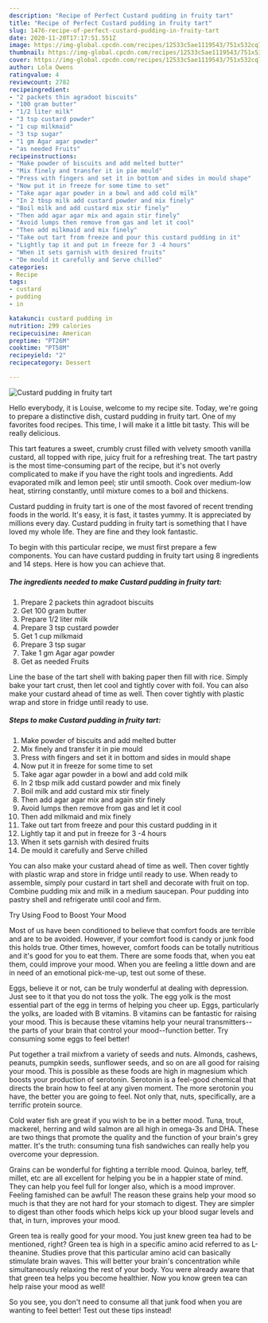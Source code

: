 ```yaml
---
description: "Recipe of Perfect Custard pudding in fruity tart"
title: "Recipe of Perfect Custard pudding in fruity tart"
slug: 1476-recipe-of-perfect-custard-pudding-in-fruity-tart
date: 2020-11-20T17:17:51.551Z
image: https://img-global.cpcdn.com/recipes/12533c5ae1119543/751x532cq70/custard-pudding-in-fruity-tart-recipe-main-photo.jpg
thumbnail: https://img-global.cpcdn.com/recipes/12533c5ae1119543/751x532cq70/custard-pudding-in-fruity-tart-recipe-main-photo.jpg
cover: https://img-global.cpcdn.com/recipes/12533c5ae1119543/751x532cq70/custard-pudding-in-fruity-tart-recipe-main-photo.jpg
author: Lola Owens
ratingvalue: 4
reviewcount: 2782
recipeingredient:
- "2 packets thin agradoot biscuits"
- "100 gram butter"
- "1/2 liter milk"
- "3 tsp custard powder"
- "1 cup milkmaid"
- "3 tsp sugar"
- "1 gm Agar agar powder"
- "as needed Fruits"
recipeinstructions:
- "Make powder of biscuits and add melted butter"
- "Mix finely and transfer it in pie mould"
- "Press with fingers and set it in bottom and sides in mould shape"
- "Now put it in freeze for some time to set"
- "Take agar agar powder in a bowl and add cold milk"
- "In 2 tbsp milk add custard powder and mix finely"
- "Boil milk and add custard mix stir finely"
- "Then add agar agar mix and again stir finely"
- "Avoid lumps then remove from gas and let it cool"
- "Then add milkmaid and mix finely"
- "Take out tart from freeze and pour this custard pudding in it"
- "Lightly tap it and put in freeze for 3 -4 hours"
- "When it sets garnish with desired fruits"
- "De mould it carefully and Serve chilled"
categories:
- Recipe
tags:
- custard
- pudding
- in

katakunci: custard pudding in 
nutrition: 299 calories
recipecuisine: American
preptime: "PT26M"
cooktime: "PT58M"
recipeyield: "2"
recipecategory: Dessert

---
```



![Custard pudding in fruity tart](https://img-global.cpcdn.com/recipes/12533c5ae1119543/751x532cq70/custard-pudding-in-fruity-tart-recipe-main-photo.jpg)

Hello everybody, it is Louise, welcome to my recipe site. Today, we're going to prepare a distinctive dish, custard pudding in fruity tart. One of my favorites food recipes. This time, I will make it a little bit tasty. This will be really delicious.

This tart features a sweet, crumbly crust filled with velvety smooth vanilla custard, all topped with ripe, juicy fruit for a refreshing treat. The tart pastry is the most time-consuming part of the recipe, but it&#39;s not overly complicated to make if you have the right tools and ingredients. Add evaporated milk and lemon peel; stir until smooth. Cook over medium-low heat, stirring constantly, until mixture comes to a boil and thickens.

Custard pudding in fruity tart is one of the most favored of recent trending foods in the world. It's easy, it is fast, it tastes yummy. It is appreciated by millions every day. Custard pudding in fruity tart is something that I have loved my whole life. They are fine and they look fantastic.


To begin with this particular recipe, we must first prepare a few components. You can have custard pudding in fruity tart using 8 ingredients and 14 steps. Here is how you can achieve that.

<!--inarticleads1-->

##### The ingredients needed to make Custard pudding in fruity tart:

1. Prepare 2 packets thin agradoot biscuits
1. Get 100 gram butter
1. Prepare 1/2 liter milk
1. Prepare 3 tsp custard powder
1. Get 1 cup milkmaid
1. Prepare 3 tsp sugar
1. Take 1 gm Agar agar powder
1. Get as needed Fruits


Line the base of the tart shell with baking paper then fill with rice. Simply bake your tart crust, then let cool and tightly cover with foil. You can also make your custard ahead of time as well. Then cover tightly with plastic wrap and store in fridge until ready to use. 

<!--inarticleads2-->

##### Steps to make Custard pudding in fruity tart:

1. Make powder of biscuits and add melted butter
1. Mix finely and transfer it in pie mould
1. Press with fingers and set it in bottom and sides in mould shape
1. Now put it in freeze for some time to set
1. Take agar agar powder in a bowl and add cold milk
1. In 2 tbsp milk add custard powder and mix finely
1. Boil milk and add custard mix stir finely
1. Then add agar agar mix and again stir finely
1. Avoid lumps then remove from gas and let it cool
1. Then add milkmaid and mix finely
1. Take out tart from freeze and pour this custard pudding in it
1. Lightly tap it and put in freeze for 3 -4 hours
1. When it sets garnish with desired fruits
1. De mould it carefully and Serve chilled


You can also make your custard ahead of time as well. Then cover tightly with plastic wrap and store in fridge until ready to use. When ready to assemble, simply pour custard in tart shell and decorate with fruit on top. Combine pudding mix and milk in a medium saucepan. Pour pudding into pastry shell and refrigerate until cool and firm. 

Try Using Food to Boost Your Mood


Most of us have been conditioned to believe that comfort foods are terrible and are to be avoided. However, if your comfort food is candy or junk food this holds true. Other times, however, comfort foods can be totally nutritious and it's good for you to eat them. There are some foods that, when you eat them, could improve your mood. When you are feeling a little down and are in need of an emotional pick-me-up, test out some of these.

Eggs, believe it or not, can be truly wonderful at dealing with depression. Just see to it that you do not toss the yolk. The egg yolk is the most essential part of the egg in terms of helping you cheer up. Eggs, particularly the yolks, are loaded with B vitamins. B vitamins can be fantastic for raising your mood. This is because these vitamins help your neural transmitters--the parts of your brain that control your mood--function better. Try consuming some eggs to feel better!

Put together a trail mixfrom a variety of seeds and nuts. Almonds, cashews, peanuts, pumpkin seeds, sunflower seeds, and so on are all good for raising your mood. This is possible as these foods are high in magnesium which boosts your production of serotonin. Serotonin is a feel-good chemical that directs the brain how to feel at any given moment. The more serotonin you have, the better you are going to feel. Not only that, nuts, specifically, are a terrific protein source.

Cold water fish are great if you wish to be in a better mood. Tuna, trout, mackerel, herring and wild salmon are all high in omega-3s and DHA. These are two things that promote the quality and the function of your brain's grey matter. It's the truth: consuming tuna fish sandwiches can really help you overcome your depression. 

Grains can be wonderful for fighting a terrible mood. Quinoa, barley, teff, millet, etc are all excellent for helping you be in a happier state of mind. They can help you feel full for longer also, which is a mood improver. Feeling famished can be awful! The reason these grains help your mood so much is that they are not hard for your stomach to digest. They are simpler to digest than other foods which helps kick up your blood sugar levels and that, in turn, improves your mood.

Green tea is really good for your mood. You just knew green tea had to be mentioned, right? Green tea is high in a specific amino acid referred to as L-theanine. Studies prove that this particular amino acid can basically stimulate brain waves. This will better your brain's concentration while simultaneously relaxing the rest of your body. You were already aware that that green tea helps you become healthier. Now you know green tea can help raise your mood as well!

So you see, you don't need to consume all that junk food when you are wanting to feel better! Test out  these tips  instead!


